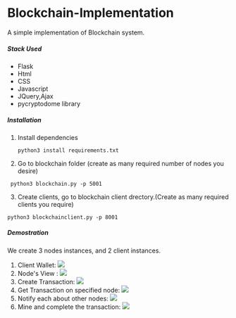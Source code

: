 # Blockchain-Implementation
A simple implementation of Blockchain system.

##### Stack Used
* Flask
* Html
* CSS
* Javascript
* JQuery,Ajax
* pycryptodome library

##### Installation

1. Install dependencies
   ```
   python3 install requirements.txt
   ```
2. Go to blockchain folder (create as many required number of nodes you desire)
 ```
  python3 blockchain.py -p 5001
 ```
3. Create clients, go to blockchain client drectory.(Create as many required clients you require)
 ```
 python3 blockchainclient.py -p 8001
```

##### Demostration

We create 3 nodes instances, and 2 client instances.

1. Client Wallet:
   ![](https://i.imgur.com/KFFA6ZL.png)
2. Node's View :
   ![](https://i.imgur.com/GzFeL4V.png)
3. Create Transaction:
   ![](https://i.imgur.com/n8j9uRe.png)
4. Get Transaction on specified node:
   ![](https://i.imgur.com/5sevlYA.png)
5. Notify each about other nodes:
   ![](https://i.imgur.com/4P524UC.png)
6. Mine and complete the transaction:
   ![](https://i.imgur.com/8j9VqWa.png)